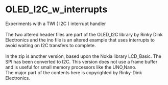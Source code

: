 # OLED_I2C_w_interrupts
Experiments with a TWI ( I2C ) interrupt handler\
\
The two altered header files are part of the OLED_I2C library by Rinky Dink Electronics and the ino file is an altered example that uses interrupts to avoid waiting on I2C transfers to complete.\
\
In the zip is another version, based upon the Nokia library LCD_Basic.  The SPI has been converted to I2C.  This version does not use a frame buffer and is useful for small memory processors like the UNO,Nano.
\
The major part of the contents here is copyrighted by Rinky-Dink Electronics.


